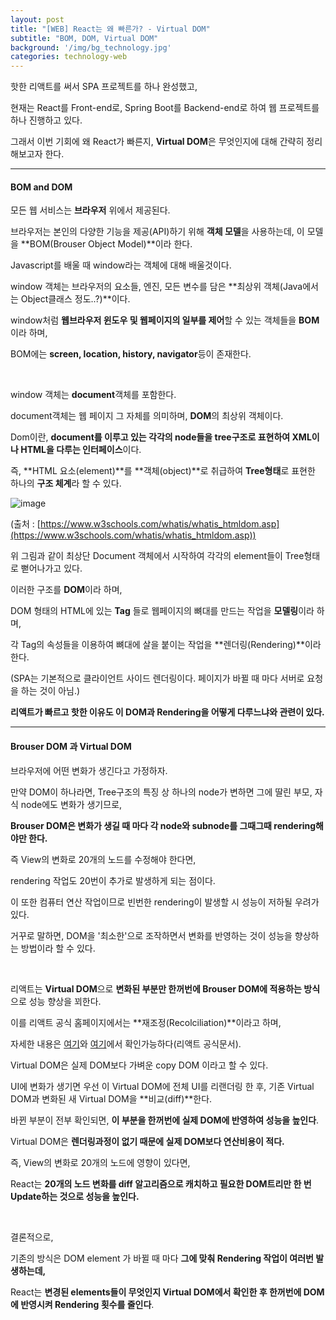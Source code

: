 ```yaml
---
layout: post
title: "[WEB] React는 왜 빠른가? - Virtual DOM"
subtitle: "BOM, DOM, Virtual DOM"
background: '/img/bg_technology.jpg'
categories: technology-web
---
```



핫한 리액트를 써서 SPA 프로젝트를 하나 완성했고,

현재는 React를 Front-end로, Spring Boot를 Backend-end로 하여 웹 프로젝트를 하나 진행하고 있다.

그래서 이번 기회에 왜 React가 빠른지, **Virtual DOM**은 무엇인지에 대해 간략히 정리해보고자 한다.

---

#### BOM and DOM

모든 웹 서비스는 **브라우저** 위에서 제공된다.

브라우저는 본인의 다양한 기능을 제공(API)하기 위해 **객체 모델**을 사용하는데,  이 모델을 **BOM(Brouser Object Model)**이라 한다.

Javascript를 배울 때 window라는 객체에 대해 배울것이다.

window 객체는 브라우저의 요소들, 엔진, 모든 변수를 담은 **최상위 객체(Java에서는 Object클래스 정도..?)**이다.

window처럼 **웹브라우저 윈도우 및 웹페이지의 일부를 제어**할 수 있는 객체들을 **BOM**이라 하며, 

BOM에는 **screen, location, history, navigator**등이 존재한다.

<br/>

window 객체는 **document**객체를 포함한다.

document객체는 웹 페이지 그 자체를 의미하며, **DOM**의 최상위 객체이다.

Dom이란, **document를 이루고 있는 각각의 node들을 tree구조로 표현하여 XML이나 HTML을 다루는 인터페이스**이다.

즉, **HTML 요소(element)**를 **객체(object)**로 취급하여 **Tree형태**로 표현한 하나의 **구조 체계**라 할 수 있다.

![image](https://www.w3schools.com/whatis/img_htmltree.gif)

(출처 : [https://www.w3schools.com/whatis/whatis_htmldom.asp](https://www.w3schools.com/whatis/whatis_htmldom.asp))

위 그림과 같이 최상단 Document 객체에서 시작하여 각각의 element들이 Tree형태로 뻗어나가고 있다.

이러한 구조를 **DOM**이라 하며, 

DOM 형태의 HTML에 있는 **Tag** 들로 웹페이지의 뼈대를 만드는 작업을 **모델링**이라 하며,

각 Tag의 속성들을 이용하여 뼈대에 살을 붙이는 작업을 **렌더링(Rendering)**이라 한다.

(SPA는 기본적으로 클라이언트 사이드 렌더링이다. 페이지가 바뀔 때 마다 서버로 요청을 하는 것이 아님.)

**리액트가 빠르고 핫한 이유도 이 DOM과 Rendering을 어떻게 다루느냐와 관련이 있다.**

---

#### Brouser DOM 과 Virtual DOM

브라우저에 어떤 변화가 생긴다고 가정하자.

만약 DOM이 하나라면, Tree구조의 특징 상 하나의 node가 변하면 그에 딸린 부모, 자식 node에도 변화가 생기므로,

**Brouser DOM은 변화가 생길 때 마다 각 node와 subnode를 그때그때 rendering해야만 한다.**

즉 View의 변화로 20개의 노드를 수정해야 한다면,

rendering 작업도 20번이 추가로 발생하게 되는 점이다.

이 또한 컴퓨터 연산 작업이므로 빈번한 rendering이 발생할 시 성능이 저하될 우려가 있다.

거꾸로 말하면, DOM을 '최소한'으로 조작하면서 변화를 반영하는 것이 성능을 향상하는 방법이라 할 수 있다.

<br/>

리액트는 **Virtual DOM**으로 **변화된 부분만 한꺼번에 Brouser DOM에 적용하는 방식**으로 성능 향상을 꾀한다.

이를 리액트 공식 홈페이지에서는 **재조정(Recolciliation)**이라고 하며,

자세한 내용은 [여기](https://ko.reactjs.org/docs/faq-internals.html)와 [여기](https://ko.reactjs.org/docs/reconciliation.html)에서 확인가능하다(리액트 공식문서).

Virtual DOM은 실제 DOM보다 가벼운 copy DOM 이라고 할 수 있다.

UI에 변화가 생기면 우선 이 Virtual DOM에 전체 UI를 리랜더링 한 후, 기존 Virtual DOM과 변화된 새 Virtual DOM을 **비교(diff)**한다.

바뀐 부분이 전부 확인되면, **이 부분을 한꺼번에 실제 DOM에 반영하여 성능을 높인다**.

Virtual DOM은 **렌더링과정이 없기 때문에 실제 DOM보다 연산비용이 적다.**

즉, View의 변화로 20개의 노드에 영향이 있다면,

React는 **20개의 노드 변화를 diff 알고리즘으로 캐치하고 필요한 DOM트리만 한 번 Update하는 것으로 성능을 높인다.**

<br/>

결론적으로,

기존의 방식은 DOM element 가 바뀔 때 마다 **그에 맞춰 Rendering 작업이 여러번 발생하는데,**

React는 **변경된 elements들이 무엇인지 Virtual DOM에서 확인한 후 한꺼번에 DOM에 반영시켜 Rendering 횟수를 줄인다**.

